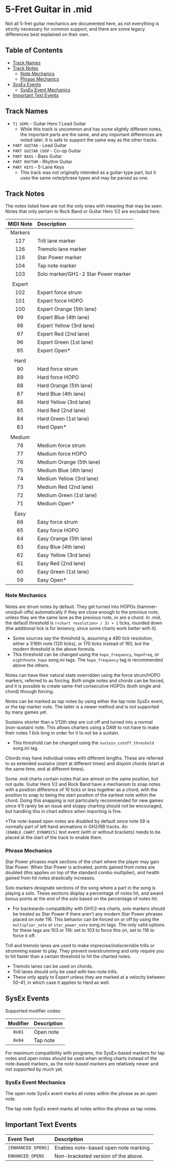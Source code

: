 # 5-Fret Guitar in .mid

Not all 5-fret guitar mechanics are documented here, as not everything is strictly necessary for common support, and there are some legacy differences best explained on their own.

## Table of Contents

- [Track Names](#track-names)
- [Track Notes](#track-notes)
  - [Note Mechanics](#note-mechanics)
  - [Phrase Mechanics](#phrase-mechanics)
- [SysEx Events](#sysex-events)
  - [SysEx Event Mechanics](#sysex-event-mechanics)
- [Important Text Events](#important-text-events)

## Track Names

- `T1 GEMS` - Guitar Hero 1 Lead Guitar
  - While this track is uncommon and has some slightly different notes, the important parts are the same, and any important differences are noted later. It is safe to support the same way as the other tracks.
- `PART GUITAR` - Lead Guitar
- `PART GUITAR COOP` - Co-op Guitar
- `PART BASS` - Bass Guitar
- `PART RHYTHM` - Rhythm Guitar
- `PART KEYS` - 5-Lane Keys
  - This track was not originally intended as a guitar-type part, but it uses the same note/phrase types and may be parsed as one.

## Track Notes

The notes listed here are not the only ones with meaning that may be seen. Notes that only pertain to Rock Band or Guitar Hero 1/2 are excluded here.

| MIDI Note | Description                         |
| :-------: | :----------                         |
| Markers   |                                     |
| 127       | Trill lane marker                   |
| 126       | Tremolo lane marker                 |
| 116       | Star Power marker                   |
| 104       | Tap note marker                     |
| 103       | Solo marker/GH1-2 Star Power marker |
|           |                                     |
| Expert    |                                     |
| 102       | Expert force strum                  |
| 101       | Expert force HOPO                   |
| 100       | Expert Orange (5th lane)            |
| 99        | Expert Blue (4th lane)              |
| 98        | Expert Yellow (3rd lane)            |
| 97        | Expert Red (2nd lane)               |
| 96        | Expert Green (1st lane)             |
| 95        | Expert Open*                        |
|           |                                     |
| Hard      |                                     |
| 90        | Hard force strum                    |
| 89        | Hard force HOPO                     |
| 88        | Hard Orange (5th lane)              |
| 87        | Hard Blue (4th lane)                |
| 86        | Hard Yellow (3rd lane)              |
| 85        | Hard Red (2nd lane)                 |
| 84        | Hard Green (1st lane)               |
| 83        | Hard Open*                          |
|           |                                     |
| Medium    |                                     |
| 78        | Medium force strum                  |
| 77        | Medium force HOPO                   |
| 76        | Medium Orange (5th lane)            |
| 75        | Medium Blue (4th lane)              |
| 74        | Medium Yellow (3rd lane)            |
| 73        | Medium Red (2nd lane)               |
| 72        | Medium Green (1st lane)             |
| 71        | Medium Open*                        |
|           |                                     |
| Easy      |                                     |
| 66        | Easy force strum                    |
| 65        | Easy force HOPO                     |
| 64        | Easy Orange (5th lane)              |
| 63        | Easy Blue (4th lane)                |
| 62        | Easy Yellow (3rd lane)              |
| 61        | Easy Red (2nd lane)                 |
| 60        | Easy Green (1st lane)               |
| 59        | Easy Open*                          |

### Note Mechanics

Notes are strum notes by default. They get turned into HOPOs (hammer-ons/pull-offs) automatically if they are close enough to the previous note, unless they are the same lane as the previous note, or are a chord. In .mid, the default threshold is `(<chart resolution> / 3) + 1` ticks, rounded down (the additional tick is for leniency, since some charts work better with it).

- Some sources say the threshold is, assuming a 480 tick resolution, either a 1/16th note (120 ticks), or 170 ticks instead of 160, but the modern threshold is the above formula.
- This threshold can be changed using the `hopo_frequency`, `hopofreq`, or `eighthnote_hopo` song.ini tags. The `hopo_frequency` tag is recommended above the others.

Notes can have their natural state overridden using the force strum/HOPO markers, referred to as forcing. Both single notes and chords can be forced, and it is possible to create same-fret consecutive HOPOs (both single and chord) through forcing.

Notes can be marked as tap notes by using either the tap note SysEx event, or the tap marker note. The latter is a newer method and is not supported by many games yet.

Sustains shorter than a 1/12th step are cut off and turned into a normal (non-sustain) note. This allows charters using a DAW to not have to make their notes 1 tick long in order for it to not be a sustain.

- This threshold can be changed using the `sustain_cutoff_threshold` song.ini tag.

Chords may have individual notes with different lengths. These are referred to as extended sustains (start at different times) and disjoint chords (start at the same time, end at different times).

Some .mid charts contain notes that are almost on the same position, but not quite. Guitar Hero 1/2 and Rock Band have a mechanism to snap notes with a position difference of 10 ticks or less together as a chord, with the position to snap to being the start position of the earliest note within the chord. Doing this snapping is not particularly recommended for new games since it'll rarely be an issue and sloppy charting should not be encouraged, but handling this in chart editors when importing is fine.

*The note-based open notes are disabled by default since note 59 is normally part of left hand animations in GH2/RB tracks. An `[ENABLE_CHART_DYNAMICS]` text event (with or without brackets) needs to be placed at the start of the track to enable them.

### Phrase Mechanics

Star Power phrases mark sections of the chart where the player may gain Star Power. When Star Power is activated, points gained from notes are doubled (this applies on top of the standard combo multiplier), and health gained from hit notes drastically increases.

Solo markers designate sections of the song where a part in the song is playing a solo. These sections display a percentage of notes hit, and award bonus points at the end of the solo based on the percentage of notes hit.

- For backwards-compatibility with GH1/2-era charts, solo markers should be treated as Star Power if there aren't any modern Star Power phrases placed on note 116. This behavior can be forced on or off by using the `multiplier_note` or `star_power_note` song.ini tags. The only valid options for these tags are 103 or 116: set to 103 to force this on, set to 116 to force it off.

Trill and tremolo lanes are used to make imprecise/indiscernible trills or strumming easier to play. They prevent overstrumming and only require you to hit faster than a certain threshold to hit the charted notes.

- Tremolo lanes can be used on chords.
- Trill lanes should only be used with two-note trills.
- These only apply to Expert unless they are marked at a velocity between 50-41, in which case it applies to Hard as well.

## SysEx Events

Supported modifier codes:

| Modifier | Description |
| :------: | :---------- |
| `0x01`   | Open note   |
| `0x04`   | Tap note    |

For maximum compatibility with programs, the SysEx-based markers for tap notes and open notes should be used when writing charts instead of the note-based markers, as the note-based markers are relatively newer and not supported by much yet.

### SysEx Event Mechanics

The open note SysEx event marks all notes within the phrase as an open note.

The tap note SysEx event marks all notes within the phrase as tap notes.

## Important Text Events

| Event Text         | Description                           |
| :---------         | :----------                           |
| `[ENHANCED_OPENS]` | Enables note-based open note marking. |
| `ENHANCED_OPENS`   | Non-bracketed version of the above.   |
